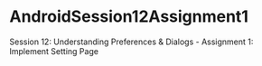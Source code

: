 # AndroidSession12Assignment1
Session 12: Understanding Preferences &amp; Dialogs - Assignment 1: Implement Setting Page
